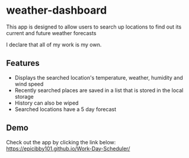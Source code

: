 # weather-dashboard
This app is designed to allow users to search up locations to find out its current and future weather forecasts

I declare that all of my work is my own.

## Features

- Displays the searched location's temperature, weather, humidity and wind speed
- Recently searched places are saved in a list that is stored in the local storage
- History can also be wiped
- Searched locations have a 5 day forecast
  
## Demo
Check out the app by clicking the link below:
https://epicibby101.github.io/Work-Day-Scheduler/
